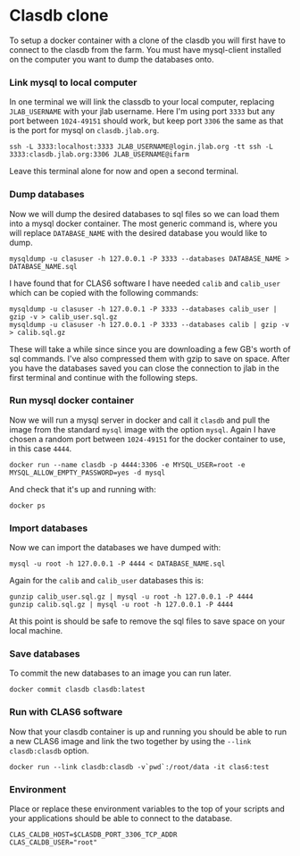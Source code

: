 # Clasdb clone

To setup a docker container with a clone of the clasdb you will first have to connect to the clasdb from the farm.
You must have mysql-client installed on the computer you want to dump the databases onto.

### Link mysql to local computer
In one terminal we will link the classdb to your local computer, replacing `JLAB_USERNAME` with your jlab username.
Here I'm using port `3333` but any port between `1024-49151` should work, but keep port `3306` the same as that is the port for mysql on `clasdb.jlab.org`.

```
ssh -L 3333:localhost:3333 JLAB_USERNAME@login.jlab.org -tt ssh -L 3333:clasdb.jlab.org:3306 JLAB_USERNAME@ifarm
```
Leave this terminal alone for now and open a second terminal.

### Dump databases
Now we will dump the desired databases to sql files so we can load them into a mysql docker container.
The most generic command is, where you will replace `DATABASE_NAME` with the desired database you would like to dump.
```
mysqldump -u clasuser -h 127.0.0.1 -P 3333 --databases DATABASE_NAME > DATABASE_NAME.sql
```
I have found that for CLAS6 software I have needed `calib` and `calib_user` which can be copied with the following commands:
```
mysqldump -u clasuser -h 127.0.0.1 -P 3333 --databases calib_user | gzip -v > calib_user.sql.gz
mysqldump -u clasuser -h 127.0.0.1 -P 3333 --databases calib | gzip -v > calib.sql.gz
```
These will take a while since since you are downloading a few GB's worth of sql commands.
I've also compressed them with gzip to save on space. 
After you have the databases saved you can close the connection to jlab in the first terminal and continue with the following steps.

### Run mysql docker container
Now we will run a mysql server in docker and call it `clasdb` and pull the image from the standard `mysql` image with the option `mysql`.
Again I have chosen a random port between `1024-49151` for the docker container to use, in this case `4444`.

```
docker run --name clasdb -p 4444:3306 -e MYSQL_USER=root -e MYSQL_ALLOW_EMPTY_PASSWORD=yes -d mysql
```
And check that it's up and running with:
```
docker ps
```

### Import databases
Now we can import the databases we have dumped with:
```
mysql -u root -h 127.0.0.1 -P 4444 < DATABASE_NAME.sql
```

Again for the `calib` and `calib_user` databases this is:
```
gunzip calib_user.sql.gz | mysql -u root -h 127.0.0.1 -P 4444
gunzip calib.sql.gz | mysql -u root -h 127.0.0.1 -P 4444
```
At this point is should be safe to remove the sql files to save space on your local machine.

### Save databases
To commit the new databases to an image you can run later.
```
docker commit clasdb clasdb:latest
```

### Run with CLAS6 software
Now that your clasdb container is up and running you should be able to run a new CLAS6 image and link the two together by using the `--link clasdb:clasdb` option.
```
docker run --link clasdb:clasdb -v`pwd`:/root/data -it clas6:test
```

### Environment
Place or replace these environment variables to the top of your scripts and your applications should be able to connect to the database.
```
CLAS_CALDB_HOST=$CLASDB_PORT_3306_TCP_ADDR
CLAS_CALDB_USER="root"
```
